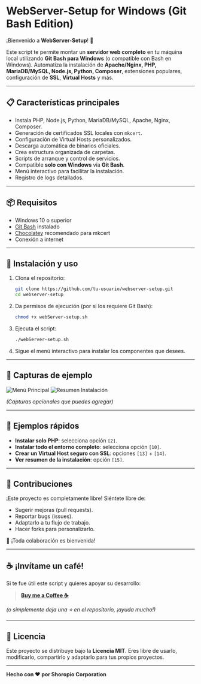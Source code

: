 # WebServer-Setup for Windows (Git Bash Edition)

¡Bienvenido a **WebServer-Setup**! 🚀

Este script te permite montar un **servidor web completo** en tu máquina local utilizando **Git Bash para Windows** (o compatible con Bash en Windows).
Automatiza la instalación de **Apache/Nginx, PHP, MariaDB/MySQL, Node.js, Python, Composer**, extensiones populares, configuración de **SSL**, **Virtual Hosts** y más.

---

## 📋 Características principales

- Instala PHP, Node.js, Python, MariaDB/MySQL, Apache, Nginx, Composer.
- Generación de certificados SSL locales con `mkcert`.
- Configuración de Virtual Hosts personalizados.
- Descarga automática de binarios oficiales.
- Crea estructura organizada de carpetas.
- Scripts de arranque y control de servicios.
- Compatible **solo con Windows** vía **Git Bash**.
- Menú interactivo para facilitar la instalación.
- Registro de logs detallados.

---

## 📦 Requisitos

- Windows 10 o superior
- [Git Bash](https://gitforwindows.org/) instalado
- [Chocolatey](https://chocolatey.org/) recomendado para mkcert
- Conexión a internet

---

## 🚀 Instalación y uso

1. Clona el repositorio:

   ```bash
   git clone https://github.com/tu-usuario/webserver-setup.git
   cd webserver-setup
   ```

2. Da permisos de ejecución (por si los requiere Git Bash):

   ```bash
   chmod +x webServer-setup.sh
   ```

3. Ejecuta el script:

   ```bash
   ./webServer-setup.sh
   ```

4. Sigue el menú interactivo para instalar los componentes que desees.

---

## 📸 Capturas de ejemplo

![Menú Principal](docs/screenshots/main-menu.png)
![Resumen Instalación](docs/screenshots/installation-summary.png)

_(Capturas opcionales que puedes agregar)_

---

## 💬 Ejemplos rápidos

- **Instalar solo PHP**: selecciona opción `[2]`.
- **Instalar todo el entorno completo**: selecciona opción `[10]`.
- **Crear un Virtual Host seguro con SSL**: opciones `[13]` + `[14]`.
- **Ver resumen de la instalación**: opción `[15]`.

---

## 🤝 Contribuciones

¡Este proyecto es completamente libre!
Siéntete libre de:

- Sugerir mejoras (pull requests).
- Reportar bugs (issues).
- Adaptarlo a tu flujo de trabajo.
- Hacer forks para personalizarlo.

🔧 ¡Toda colaboración es bienvenida!

---

## ☕ ¡Invítame un café!

Si te fue útil este script y quieres apoyar su desarrollo:

> **[Buy me a Coffee ☕](https://buymeacoffee.com/shoropio)**

_(o simplemente deja una ⭐️ en el repositorio, ¡ayuda mucho!)_

---

## 📄 Licencia

Este proyecto se distribuye bajo la **Licencia MIT**.
Eres libre de usarlo, modificarlo, compartirlo y adaptarlo para tus propios proyectos.

---

**Hecho con ❤️ por Shoropio Corporation**
